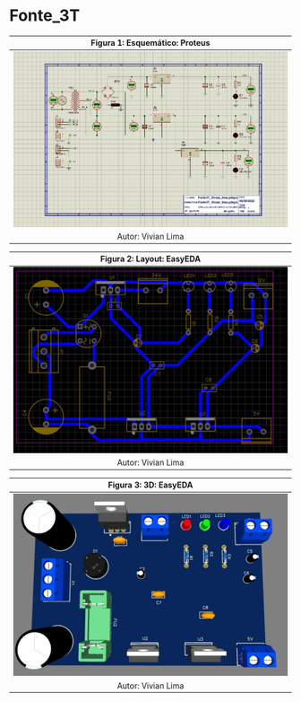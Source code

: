 # Fonte_3T


 |Figura 1: Esquemático: Proteus|
|:-----:|
|![Esquematico](https://github.com/vivianriva/Fonte_3T/blob/main/Esquematico_Fonte3T_Proteus.jpg)|
|Autor: Vivian Lima |

|Figura 2: Layout: EasyEDA|
|:-----:|
|![Layout](https://github.com/vivianriva/Fonte_3T/blob/main/layout_fonte3T%20(1).jpg)|
|Autor: Vivian Lima|


|Figura 3: 3D: EasyEDA|
|:-----:|
|![3D](https://github.com/vivianriva/Fonte_3T/blob/main/3D%20fonte%203T.jpg)|
|Autor: Vivian Lima|
